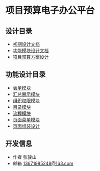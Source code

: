 # 项目预算电子办公平台

## 设计目录

- [初期设计文档](/doc/%E6%AF%95%E4%B8%9A%E8%AE%BE%E8%AE%A1%E5%88%9D%E6%9C%9F%E8%AE%BE%E8%AE%A1.md)
- [功能模块设计文档](/doc/%E5%8A%9F%E8%83%BD%E8%AE%BE%E8%AE%A1.md)
- [项目预算方案设计](/doc/%E9%A1%B9%E7%9B%AE%E9%A2%84%E7%AE%97%E8%AE%BE%E8%AE%A1.md)

## 功能设计目录

- [表单模块](/doc/\/%E6%AF%95%E4%B8%9A%E8%AE%BE%E8%AE%A1%E5%88%9D%E6%9C%9F%E8%AE%BE%E8%AE%A1.md)
- [汇总展示模块](/doc/%E6%B1%87%E6%80%BB%E5%B1%95%E7%A4%BA%E6%A8%A1%E5%9D%97.md)
- [组织权限模块](/doc//%E7%BB%84%E7%BB%87%E6%9D%83%E9%99%90.md)
- [目录模块](/doc//%E7%9B%AE%E5%BD%95%E6%A8%A1%E5%9D%97.md)
- [流程模块](/doc//%E6%B5%81%E7%A8%8B%E6%A8%A1%E5%9D%97.md)
- [页面菜单模块](/doc//%E9%A1%B5%E9%9D%A2%E8%8F%9C%E5%8D%95%E6%A8%A1%E5%9D%97.md)
- [页面组装设计](/doc//%E9%A1%B5%E9%9D%A2%E5%B1%95%E7%A4%BA%E7%BB%84%E8%A3%85%E8%AE%BE%E8%AE%A1%E6%96%B9%E6%A1%88.md)

## 开发信息
- 作者  张骏山
- 邮箱  13671985248@163.com
